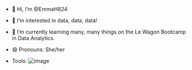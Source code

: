 - 👋 Hi, I’m @EmmaH824
- 👀 I’m interested in data, data, data!
- 🌱 I’m currently learning many, many things on the Le Wagon Bootcamp in Data Analytics.
- 😄 Pronouns: She/her

- Tools:
![image](https://github.com/user-attachments/assets/7644ea55-d1f9-451f-b531-eb65173a599f)




<!---
EmmaH824/EmmaH824 is a ✨ special ✨ repository because its `README.md` (this file) appears on your GitHub profile.
You can click the Preview link to take a look at your changes.
--->
